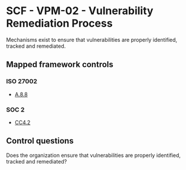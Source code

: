 # SCF - VPM-02 - Vulnerability Remediation Process
Mechanisms exist to ensure that vulnerabilities are properly identified, tracked and remediated.
## Mapped framework controls
### ISO 27002
- [A.8.8](../iso27002/a-8.md#a88)
  
### SOC 2
- [CC4.2](../soc2/cc42.md)
  
## Control questions
Does the organization ensure that vulnerabilities are properly identified, tracked and remediated?
  